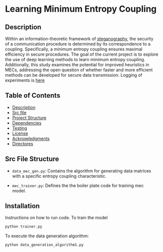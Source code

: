 # Learning Minimum Entropy Coupling

## Description
Within an information-theoretic framework of [steganography](https://arxiv.org/abs/2210.14889), the security of a communication procedure is determined by its correspondence to a coupling. Specifically, a minimum entropy coupling ensures maximal efficiency in secure procedures. The goal of the current project is to explore the use of deep learning methods to learn minimum entropy coupling. Additionally, this study examines the potential for improved heuristics in MECs, addressing the open question of whether faster and more efficient methods can be developed for secure data transmission. Logging of experiments is [here](https://www.overleaf.com/read/xtfyrzgpnwbn#657863)

## Table of Contents

- [Description](#Description)
- [Src file](#SrcFileStructure)
- [Project Structure](#project-structure)
- [Dependencies](#dependencies)
- [Testing](#testing)
- [License](#license)
- [Acknowledgments](#acknowledgments)
- [Directores](#directories)

## Src File Structure 

- `data_mec_gen.py`: Contains the algorithm for generating data matrices with a specific entropy coupling characteristic.
  
- `mec_trainer.py`: Defines the the boiler plate code for training mec model.

## Installation

Instructions on how to run code. 
To train the model 
```bash
python trainer.py
```
To execute the data generation algorithm:

```bash
python data_generation_algorithm1.py
``` 
